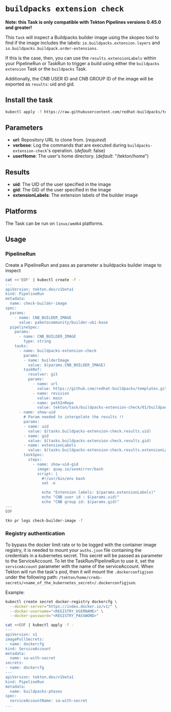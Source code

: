 # `buildpacks extension check`

**Note: this Task is only compatible with Tekton Pipelines versions 0.45.0 and greater!**

This `Task` will inspect a Buildpacks builder image using the skopeo tool
to find if the image includes the labels: `io.buildpacks.extension.layers` and `io.buildpacks.buildpack.order-extensions`.

If this is the case, then, you can use the `results.extensionLabels` within your PipelineRun or TaskRun to
trigger a build using either the `buildpacks extension` Task or the `buildpacks` Task.

Additionally, the CNB USER ID and CNB GROUP ID of the image will be exported as `results`: uid and gid.


## Install the task

```bash
kubectl apply -f https://raw.githubusercontent.com/redhat-buildpacks/templates/main/tekton/task/buildpacks-extension-check/01/buildpacks-extension-check.yaml
```

## Parameters

* **url**: Repository URL to clone from. (_required_)
* **verbose**: Log the commands that are executed during `buildpacks-extension-check`'s operation. (_default_: false)
* **userHome**: The user's home directory. (_default_: "/tekton/home")

## Results

* **uid**: The UID of the user specified in the image
* **gid**: The GID of the user specified in the image
* **extensionLabels**: The extension labels of the builder image

## Platforms

The Task can be run on `linux/amd64` platforms.

## Usage

### PipelineRun

Create a PipelineRun and pass as parameter a buildpacks builder image to inspect

```bash
cat <<'EOF' | kubectl create -f -
---
apiVersion: tekton.dev/v1beta1
kind: PipelineRun
metadata:
  name: check-builder-image
spec:
  params:
    - name: CNB_BUILDER_IMAGE
      value: paketocommunity/builder-ubi-base
  pipelineSpec:
    params:
      - name: CNB_BUILDER_IMAGE
        type: string
    tasks:
      - name: buildpacks-extension-check
        params:
        - name: builderImage
          value: $(params.CNB_BUILDER_IMAGE)
        taskRef:
          resolver: git
          params:
            - name: url
              value: https://github.com/redhat-buildpacks/templates.git
            - name: revision
              value: main
            - name: pathInRepo
              value: tekton/task/buildpacks-extension-check/01/buildpacks-extension-check.yaml
      - name: show-uid
        # Param needed to interpolate the results !!
        params:
        - name: uid
          value: $(tasks.buildpacks-extension-check.results.uid)
        - name: gid
          value: $(tasks.buildpacks-extension-check.results.gid)
        - name: extensionLabels
          value: $(tasks.buildpacks-extension-check.results.extensionLabels)
        taskSpec:
          steps:
            - name: show-uid-gid
              image: quay.io/swsmirror/bash
              script: |
                #!/usr/bin/env bash
                set -e

                echo "Extension labels: $(params.extensionLabels)"
                echo "CNB user id : $(params.uid)"
                echo "CNB group id: $(params.gid)"
---
EOF

tkn pr logs check-builder-image -f
```

### Registry authentication

To bypass the docker limit rate or to be logged with the container image registry, it is needed to mount your `auths.json` file containing the credentials in a kubernetes secret. This secret will be passed as parameter to the ServiceAccount. To let the TaskRun/PipelineRun to use it, set the `serviceAccount` parameter with the name of the serviceAccount.
When Tekton will run the task's pod, then it will mount the `.dockerconfigjson` under the following path: `/tekton/home/creds-secrets/<name_of_the_kubernetes_secret>/.dockerconfigjson`.

Example:
```bash
kubectl create secret docker-registry dockercfg \
  --docker-server="https://index.docker.io/v1/" \
  --docker-username="<REGISTRY_USERNAME>" \
  --docker-password="<REGISTRY_PASSWORD>"

cat <<EOF | kubectl apply -f -
---  
apiVersion: v1
imagePullSecrets:
- name: dockercfg
kind: ServiceAccount
metadata:
  name: sa-with-secret
secrets:
- name: dockercfg
---
apiVersion: tekton.dev/v1beta1
kind: PipelineRun
metadata:
  name: buildpacks-phases
spec:
  serviceAccountName: sa-with-secret
...  
```